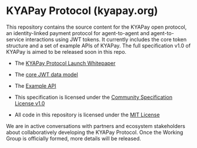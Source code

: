 # KYAPay Protocol (kyapay.org)

This repository contains the source content for the KYAPay open protocol, an identity-linked payment protocol for agent-to-agent and 
agent-to-service interactions using JWT tokens. It currently includes the core token structure and a set of example APIs of 
KYAPay. The full specification v1.0 of KYAPay is aimed to be released soon in this repo.

* The [KYAPay Protocol Launch Whitepaper](https://www.kyapay.ai/)
* The [core JWT data model](https://github.com/skyfire-xyz/kyapay/blob/main/docs/data-model.md)
* The [Example API](https://github.com/skyfire-xyz/kyapay/blob/main/docs/example-api.md)

* This specification is licensed under the [Community Specification License v1.0](https://github.com/skyfire-xyz/kyapay/blob/main/1._Community_Specification_License-v1.md)
* All code in this repository is licensed under the [MIT License](https://github.com/skyfire-xyz/kyapay/blob/main/CODE-LICENSE)

We are in active conversations with partners and ecosystem stakeholders about 
collaboratively developing the KYAPay Protocol. Once the Working Group is 
officially formed, more details will be released.
